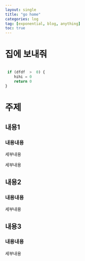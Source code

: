 ```yaml
---
layout: single
title: "go home"
categories: log
tag: [exponential, blog, anything]
toc: true
---
```





# 집에 보내줘


```python

 if (dfdf  >  0) {
    hihi = 0
    return 0
}

```



# 주제
## 내용1
### 내용내용
세부내용 

세부내용
## 내용2
### 내용내용
세부내용
## 내용3
### 내용내용
세부내용